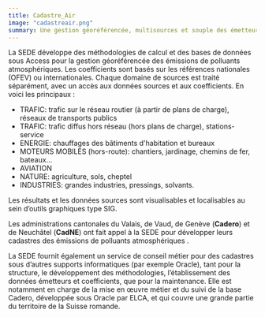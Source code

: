 ```yaml
---
title: Cadastre_Air
image: "cadastreair.png"
summary: Une gestion géoréférencée, multisources et souple des émetteurs et émissions de polluants atmosphériques.
---
```


La SEDE développe des méthodologies de calcul et des bases de données sous Access pour la gestion géoréférencée des émissions de polluants atmosphériques. Les coefficients sont basés sur les références nationales (OFEV) ou internationales. Chaque domaine de sources est traité séparément, avec un accès aux données sources et aux coefficients. En voici les principaux : 
- TRAFIC: trafic sur le réseau routier (à partir de plans de charge), réseaux de transports publics
- TRAFIC: trafic diffus hors réseau (hors plans de charge), stations-service
- ENERGIE: chauffages des bâtiments d'habitation et bureaux
- MOTEURS MOBILES (hors-route): chantiers, jardinage, chemins de fer, bateaux...
- AVIATION 
- NATURE: agriculture, sols, cheptel
- INDUSTRIES: grandes industries, pressings, solvants.

Les résultats et les données sources sont visualisables et localisables au sein d’outils graphiques type SIG. 

Les administrations cantonales du Valais, de Vaud, de Genève (**Cadero**) et de Neuchâtel (**CadNE**) ont fait appel à la SEDE pour développer leurs cadastres des émissions de polluants atmosphériques .
 
La SEDE fournit également un service de conseil métier pour des cadastres sous d’autres supports informatiques (par exemple Oracle), tant pour la structure, le développement des méthodologies, l’établissement des données émetteurs et coefficients, que pour la maintenance. Elle est notamment en charge de la mise en œuvre métier et du suivi de la base Cadero, développée sous Oracle par ELCA, et qui couvre une grande partie du territoire de la Suisse romande. 
